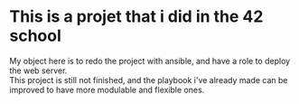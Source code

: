 # This is a projet that i did in the 42 school 

My object here is to redo the project with ansible, and have a role to deploy the web server.   
This project is still not finished, and the playbook i've already made can be improved to have more modulable and flexible ones.
